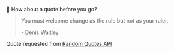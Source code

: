 📣 How about a quote before you go?

> You must welcome change as the rule but not as your ruler.
>
> <p>- Denis Waitley</p>

Quote requested from [Random Quotes API](https://github.com/lukePeavey/quotable)
